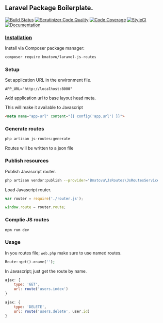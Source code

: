 ## Laravel Package Boilerplate.

[![Build Status](https://travis-ci.org/mtvbrianking/laravel-js-routes.svg?branch=master)](https://travis-ci.org/mtvbrianking/laravel-js-routes)
[![Scrutinizer Code Quality](https://scrutinizer-ci.com/g/mtvbrianking/laravel-js-routes/badges/quality-score.png?b=master)](https://scrutinizer-ci.com/g/mtvbrianking/laravel-js-routes/?branch=master)
[![Code Coverage](https://scrutinizer-ci.com/g/mtvbrianking/laravel-js-routes/badges/coverage.png?b=master)](https://scrutinizer-ci.com/g/mtvbrianking/laravel-js-routes/?branch=master)
[![StyleCI](https://github.styleci.io/repos/269003528/shield?branch=master)](https://github.styleci.io/repos/269003528)
[![Documentation](https://img.shields.io/badge/Documentation-Blue)](https://mtvbrianking.github.io/laravel-js-routes)

### [Installation](https://packagist.org/packages/bmatovu/laravel-js-routes)

Install via Composer package manager:

```bash
composer require bmatovu/laravel-js-routes
```

### Setup

Set application URL in the environment file.

```
APP_URL="http://localhost:8000"
```

Add application url to base layout head meta.

This will make it available to Javascript

```html
<meta name="app-url" content="{{ config('app.url') }}">
```

### Generate routes

```bash
php artisan js-routes:generate
```

Routes will be written to a json file

### Publish resources

Publish Javascript router.

```bash
php artisan vendor:publish --provider="Bmatovu\JsRoutes\JsRoutesServiceProvider" --tag="resources"
```

Load Javascript router.

```js
var router = require('./router.js');

window.route = router.route;
```

### Complie JS routes

```bash
npm run dev
```

### Usage

In you routes file; `web.php` make sure to use named routes.

```php
Route::get()->name('');
```

In Javascript; just get the route by name.

```js
ajax: {
    type: 'GET',
    url: route('users.index')
}

ajax: {
    type: 'DELETE',
    url: route('users.delete', user.id)
}
```

